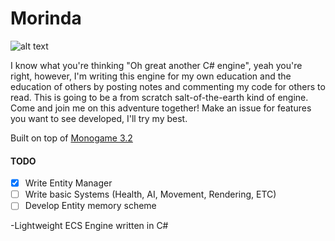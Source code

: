 # Morinda

![alt text][logo]

I know what you're thinking "Oh great another C# engine", yeah you're right, however, I'm writing this engine for my own education and the education of others by posting notes and commenting my code for others to read. This is going to be a from scratch salt-of-the-earth kind of engine. Come and join me on this adventure together! Make an issue for features you want to see developed, I'll try my best.

Built on top of [Monogame 3.2](http://www.monogame.net/downloads/ "Monogame 2.3")

#### TODO ####
- [x] Write Entity Manager
- [ ] Write basic Systems (Health, AI, Movement, Rendering, ETC)
- [ ] Develop Entity memory scheme

[logo]: http://i.imgur.com/4qNSBnn.jpg "Morinda Flower"
-Lightweight ECS Engine written in C#
